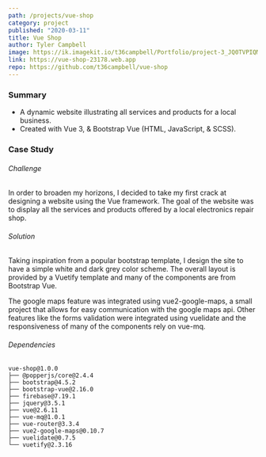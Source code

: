 ```yaml
---
path: /projects/vue-shop
category: project
published: "2020-03-11"
title: Vue Shop   
author: Tyler Campbell
image: https://ik.imagekit.io/t36campbell/Portfolio/project-3_JQ0TVPIQM.png
link: https://vue-shop-23178.web.app
repo: https://github.com/t36campbell/vue-shop
---
```



### Summary

* A dynamic website illustrating all services and products for a local business.
* Created with Vue 3, & Bootstrap Vue (HTML, JavaScript, & SCSS).

### Case Study

###### Challenge

In order to broaden my horizons, I decided to take my first crack at designing a website using the Vue framework. The goal of the website was to display all the services and products offered by a local electronics repair shop.

###### Solution

Taking inspiration from a popular bootstrap template, I design the site to have a simple white and dark grey color scheme. The overall layout is provided by a Vuetify template and many of the components are from Bootstrap Vue. 

The google maps feature was integrated using vue2-google-maps, a small project that allows for easy communication with the google maps api. Other features like the forms validation were integrated using vuelidate and the responsiveness of many of the components rely on vue-mq. 

###### Dependencies 
```
vue-shop@1.0.0
├── @popperjs/core@2.4.4
├── bootstrap@4.5.2
├── bootstrap-vue@2.16.0
├── firebase@7.19.1
├── jquery@3.5.1
├── vue@2.6.11
├── vue-mq@1.0.1
├── vue-router@3.3.4
├── vue2-google-maps@0.10.7
├── vuelidate@0.7.5
└── vuetify@2.3.16
```